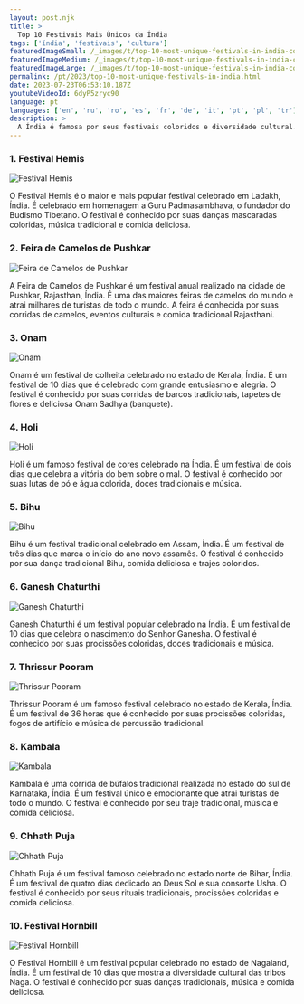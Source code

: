 ```yaml
---
layout: post.njk
title: >
  Top 10 Festivais Mais Únicos da Índia
tags: ['índia', 'festivais', 'cultura']
featuredImageSmall: /_images/t/top-10-most-unique-festivals-in-india-cover-pt-small.webp
featuredImageMedium: /_images/t/top-10-most-unique-festivals-in-india-cover-pt-medium.webp
featuredImageLarge: /_images/t/top-10-most-unique-festivals-in-india-cover-pt-large.webp
permalink: /pt/2023/top-10-most-unique-festivals-in-india.html
date: 2023-07-23T06:53:10.187Z
youtubeVideoId: 6dyP5zryc90
language: pt
languages: ['en', 'ru', 'ro', 'es', 'fr', 'de', 'it', 'pt', 'pl', 'tr']
description: >
  A Índia é famosa por seus festivais coloridos e diversidade cultural. Aqui estão os 10 festivais mais únicos celebrados na Índia que você pode não ter ouvido falar antes.
---
```


### 1. Festival Hemis

![Festival Hemis](/_images/f/ff7dc96d68315984c9362305faae4c0c-medium.webp)

O Festival Hemis é o maior e mais popular festival celebrado em Ladakh, Índia. É celebrado em homenagem a Guru Padmasambhava, o fundador do Budismo Tibetano. O festival é conhecido por suas danças mascaradas coloridas, música tradicional e comida deliciosa.

### 2. Feira de Camelos de Pushkar

![Feira de Camelos de Pushkar](/_images/5/5b17ac2b9f8a251692d842c555e64886-medium.webp)

A Feira de Camelos de Pushkar é um festival anual realizado na cidade de Pushkar, Rajasthan, Índia. É uma das maiores feiras de camelos do mundo e atrai milhares de turistas de todo o mundo. A feira é conhecida por suas corridas de camelos, eventos culturais e comida tradicional Rajasthani.

### 3. Onam

![Onam](/_images/b/bfe8dbb29b197505cab1838afee2d1a4-medium.webp)

Onam é um festival de colheita celebrado no estado de Kerala, Índia. É um festival de 10 dias que é celebrado com grande entusiasmo e alegria. O festival é conhecido por suas corridas de barcos tradicionais, tapetes de flores e deliciosa Onam Sadhya (banquete).

### 4. Holi

![Holi](/_images/a/a73ac67536d54f7f3eb85969c3646aa9-medium.webp)

Holi é um famoso festival de cores celebrado na Índia. É um festival de dois dias que celebra a vitória do bem sobre o mal. O festival é conhecido por suas lutas de pó e água colorida, doces tradicionais e música.

### 5. Bihu

![Bihu](/_images/f/f59e5380e481a527fac90072e75d4ea9-medium.webp)

Bihu é um festival tradicional celebrado em Assam, Índia. É um festival de três dias que marca o início do ano novo assamês. O festival é conhecido por sua dança tradicional Bihu, comida deliciosa e trajes coloridos.

### 6. Ganesh Chaturthi

![Ganesh Chaturthi](/_images/6/6967cf2ffd4d8527693b3342dfed2aab-medium.webp)

Ganesh Chaturthi é um festival popular celebrado na Índia. É um festival de 10 dias que celebra o nascimento do Senhor Ganesha. O festival é conhecido por suas procissões coloridas, doces tradicionais e música.

### 7. Thrissur Pooram

![Thrissur Pooram](/_images/4/4cb5ca0acf53879ccf7987046e916290-medium.webp)

Thrissur Pooram é um famoso festival celebrado no estado de Kerala, Índia. É um festival de 36 horas que é conhecido por suas procissões coloridas, fogos de artifício e música de percussão tradicional.

### 8. Kambala

![Kambala](/_images/a/af5fbb20af1d867882fb9bccbfcba80d-medium.webp)

Kambala é uma corrida de búfalos tradicional realizada no estado do sul de Karnataka, Índia. É um festival único e emocionante que atrai turistas de todo o mundo. O festival é conhecido por seu traje tradicional, música e comida deliciosa.

### 9. Chhath Puja

![Chhath Puja](/_images/b/bdd9e3586a7785ac93b4e4bc549749ad-medium.webp)

Chhath Puja é um festival famoso celebrado no estado norte de Bihar, Índia. É um festival de quatro dias dedicado ao Deus Sol e sua consorte Usha. O festival é conhecido por seus rituais tradicionais, procissões coloridas e comida deliciosa.

### 10. Festival Hornbill

![Festival Hornbill](/_images/e/ecb0790727309dfc3dc952f64eb0a096-medium.webp)

O Festival Hornbill é um festival popular celebrado no estado de Nagaland, Índia. É um festival de 10 dias que mostra a diversidade cultural das tribos Naga. O festival é conhecido por suas danças tradicionais, música e comida deliciosa.

